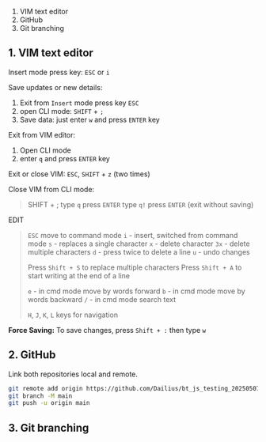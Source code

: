 1. VIM text editor
2. GitHub
3. Git branching

## 1. VIM text editor
Insert mode press key: `ESC` or `i`

Save updates or new details: 
1. Exit from `Insert` mode press key `ESC`
2. open CLI mode: `SHIFT` + `;`
3. Save data: just enter `w` and press `ENTER` key

Exit from VIM editor:  
1. Open CLI mode
2. enter `q` and press `ENTER` key

Exit or close VIM:
`ESC`, `SHIFT` + `z` (two times)

Close VIM from CLI mode:
> SHIFT + ;
> type `q` press `ENTER`
> type `q!` press `ENTER` (exit without saving)

EDIT
>`ESC` move to command mode
>`i` - insert, switched from command mode
>`s` - replaces a single character
>`x` - delete character
>`3x` - delete multiple characters
>`d` - press twice to delete a line
>`u` - undo changes
>
>Press `Shift + S` to replace multiple characters
>Press `Shift + A` to start writing at the end of a line
>
>`e` - in cmd mode move by words forward
>`b` - in cmd mode move by words backward
>`/` - in cmd mode search text
>
>`H`, `J`, `K`, `L` keys for navigation

**Force Saving:** To save changes, press `Shift + :` then type `w`

## 2. GitHub

Link both repositories local and remote.
```bash
git remote add origin https://github.com/Dailius/bt_js_testing_20250507.git
git branch -M main
git push -u origin main
```

## 3. Git branching

